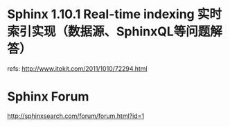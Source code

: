 # Sphinx 1.10.1 Real-time indexing 实时索引实现（数据源、SphinxQL等问题解答）
refs: http://www.itokit.com/2011/1010/72294.html

# Sphinx Forum
http://sphinxsearch.com/forum/forum.html?id=1
